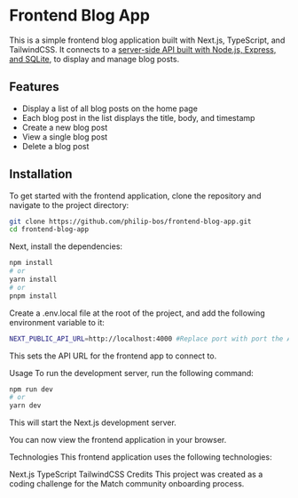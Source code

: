 # Frontend Blog App

This is a simple frontend blog application built with Next.js, TypeScript, and TailwindCSS. It connects to a [server-side API built with Node.js, Express, and SQLite](https://github.com/philip-bos/blog-app-backend.git), to display and manage blog posts.

## Features

- Display a list of all blog posts on the home page
- Each blog post in the list displays the title, body, and timestamp
- Create a new blog post
- View a single blog post
- Delete a blog post

## Installation

To get started with the frontend application, clone the repository and navigate to the project directory:

```bash
git clone https://github.com/philip-bos/frontend-blog-app.git
cd frontend-blog-app
```
Next, install the dependencies:
```bash
npm install
# or
yarn install
# or
pnpm install
```

Create a .env.local file at the root of the project, and add the following environment variable to it:
``` bash
NEXT_PUBLIC_API_URL=http://localhost:4000 #Replace port with port the API is running on.
```
This sets the API URL for the frontend app to connect to.

Usage
To run the development server, run the following command:
``` bash
npm run dev
# or
yarn dev
```
This will start the Next.js development server.

You can now view the frontend application in your browser.

Technologies
This frontend application uses the following technologies:

Next.js
TypeScript
TailwindCSS
Credits
This project was created as a coding challenge for the Match community onboarding process.